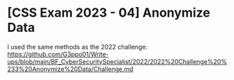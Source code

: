 # [CSS Exam 2023 - 04] Anonymize Data
I used the same methods as the 2022 challenge: https://github.com/G3ppo01/Write-ups/blob/main/BF_CyberSecuritySpecialist/2022/2022%20Challenge%20%233%20Anonymize%20Data/Challenge.md
